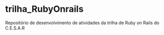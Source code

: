 # trilha_RubyOnrails

Repositório de desenvolvimento de atividades da trilha de Ruby on Rails do C.E.S.A.R
